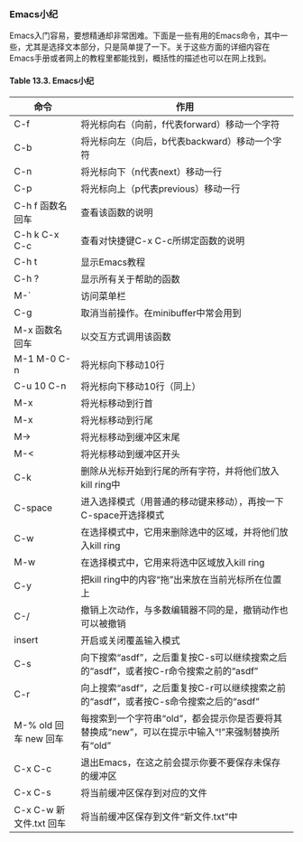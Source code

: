 ### Emacs小纪

Emacs入门容易，要想精通却非常困难。下面是一些有用的Emacs命令，其中一些，尤其是选择文本部分，只是简单提了一下。关于这些方面的详细内容在Emacs手册或者网上的教程里都能找到，概括性的描述也可以在网上找到。

#### Table 13.3. Emacs小纪

|       命令       |                        作用                               |
| ---------------- | --------------------------------------------------------- |
|       C-f        | 将光标向右（向前，f代表forward）移动一个字符              |
|       C-b        | 将光标向左（向后，b代表backward）移动一个字符             |
|       C-n        | 将光标向下（n代表next）移动一行                           |
|       C-p        | 将光标向上（p代表previous）移动一行                       |
| C-h f 函数名 回车| 查看该函数的说明                                          |
|   C-h k C-x C-c  | 查看对快捷键C-x C-c所绑定函数的说明                       |
|      C-h t       | 显示Emacs教程                                             |
|      C-h ?       | 显示所有关于帮助的函数                                    |
|       M-\`       | 访问菜单栏                                                |
|       C-g        | 取消当前操作。在minibuffer中常会用到                      |
|  M-x 函数名 回车 | 以交互方式调用该函数                                      |
|   M-1 M-0 C-n    | 将光标向下移动10行                                        |
|   C-u 10 C-n     | 将光标向下移动10行（同上）                                |
|       M-x        | 将光标移动到行首                                          |
|       M-x        | 将光标移动到行尾                                          |
|       M->        | 将光标移动到缓冲区末尾                                    |
|       M-<        | 将光标移动到缓冲区开头                                    |
|       C-k        | 删除从光标开始到行尾的所有字符，并将他们放入kill ring中   |
|     C-space      | 进入选择模式（用普通的移动键来移动），再按一下C-space开选择模式 |
|       C-w        | 在选择模式中，它用来删除选中的区域，并将他们放入kill ring |
|       M-w        | 在选择模式中，它用来将选中区域放入kill ring               |
|       C-y        | 把kill ring中的内容“拖”出来放在当前光标所在位置上         |
|       C-/        | 撤销上次动作，与多数编辑器不同的是，撤销动作也可以被撤销  |
|      insert      | 开启或关闭覆盖输入模式                                    |
|       C-s        | 向下搜索“asdf”，之后重复按C-s可以继续搜索之后的“asdf”，或者按C-r命令搜索之前的“asdf” |
|       C-r        | 向上搜索“asdf”，之后重复按C-r可以继续搜索之前的“asdf”，或者按C-s命令搜索之后的“asdf” |
|   M-% old 回车 new 回车     | 每搜索到一个字符串“old”，都会提示你是否要将其替换成“new”，可以在提示中输入“!”来强制替换所有“old” |
|     C-x C-c      | 退出Emacs，在这之前会提示你要不要保存未保存的缓冲区       |
|     C-x C-s      | 将当前缓冲区保存到对应的文件                              |
|     C-x C-w 新文件.txt 回车 | 将当前缓冲区保存到文件“新文件.txt”中           |

